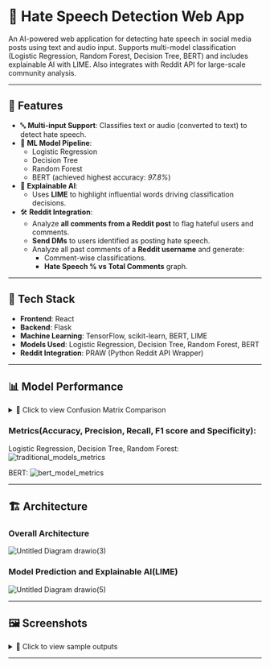 # 🛑 Hate Speech Detection Web App

An AI-powered web application for detecting hate speech in social media posts using text and audio input. Supports multi-model classification (Logistic Regression, Random Forest, Decision Tree, BERT) and includes explainable AI with LIME. Also integrates with Reddit API for large-scale community analysis.

---

## 🚀 Features

- 🔤 **Multi-input Support**: Classifies text or audio (converted to text) to detect hate speech.
- 🧠 **ML Model Pipeline**:
  - Logistic Regression
  - Decision Tree
  - Random Forest
  - BERT (achieved highest accuracy: _97.8%_)
- 🧾 **Explainable AI**:
  - Uses **LIME** to highlight influential words driving classification decisions.
- 🛠️ **Reddit Integration**:
  - Analyze **all comments from a Reddit post** to flag hateful users and comments.
  - **Send DMs** to users identified as posting hate speech.
  - Analyze all past comments of a **Reddit username** and generate:
    - Comment-wise classifications.
    - **Hate Speech % vs Total Comments** graph.

---

## 🧰 Tech Stack

- **Frontend**: React
- **Backend**: Flask
- **Machine Learning**: TensorFlow, scikit-learn, BERT, LIME
- **Models Used**: Logistic Regression, Decision Tree, Random Forest, BERT
- **Reddit Integration**: PRAW (Python Reddit API Wrapper)

---

## 📊 Model Performance

<details>
<summary>🔎 Click to view Confusion Matrix Comparison</summary>
<br>

<table>
  <tr>
    <th>Logistic Regression</th>
    <th>Decision Tree</th>
  </tr>
  <tr>
    <td align="center">
      <img src="https://github.com/user-attachments/assets/792e6766-039f-49ce-a91b-fe92dea59630" width="300"/>
    </td>
    <td align="center">
      <img src="https://github.com/user-attachments/assets/eeb3e525-d369-41d9-ae1b-bc612118e759" width="300"/>
    </td>
  </tr>
  <tr>
    <th>Random Forest</th>
    <th>BERT Model</th>
  </tr>
  <tr>
    <td align="center">
      <img src="https://github.com/user-attachments/assets/373dcc7f-90ef-4dcb-80d4-58622fcfaef1" width="300"/>
    </td>
    <td align="center">
      <img src="https://github.com/user-attachments/assets/4f3d34ae-6ebe-4ccb-b592-d1f16464b969" width="300"/>
    </td>
  </tr>
</table>

</details>

### Metrics(Accuracy, Precision, Recall, F1 score and Specificity):
Logistic Regression, Decision Tree, Random Forest:
![traditional_models_metrics](https://github.com/user-attachments/assets/63e3e1d1-8478-480e-8422-dccee74a22aa)

BERT:
![bert_model_metrics](https://github.com/user-attachments/assets/bc01ffb7-a010-4a2d-8a7a-707911faf3b7)



---

## 🏗️ Architecture

### Overall Architecture
![Untitled Diagram drawio(3)](https://github.com/user-attachments/assets/f8f482d8-533f-4ad5-96cb-573c724d2c8f)

### Model Prediction and Explainable AI(LIME)
![Untitled Diagram drawio(5)](https://github.com/user-attachments/assets/1b685ed8-d060-4956-a548-3819c511bace)



---

## 🖼️ Screenshots

<details>
<summary>🔎 Click to view sample outputs</summary>

### Hate Speech Detection & LIME Analysis
![hate_detect_page](https://github.com/user-attachments/assets/84ffa827-8bc8-4e1f-ab47-51e2965d362b)

### Reddit API Intergration
![Reddit_comment_page](https://github.com/user-attachments/assets/6a7347bf-b5de-4675-9a0f-50e1881889f5)

![Reddit _user_page](https://github.com/user-attachments/assets/e63b9a48-e38b-47ad-8fcd-55bdfcd5e868)



</details>

---

